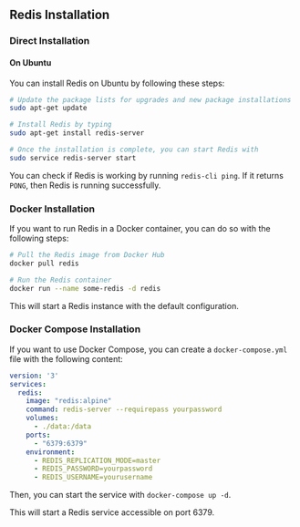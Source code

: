 
## Redis Installation

### Direct Installation

#### On Ubuntu

You can install Redis on Ubuntu by following these steps:

```bash
# Update the package lists for upgrades and new package installations
sudo apt-get update

# Install Redis by typing
sudo apt-get install redis-server

# Once the installation is complete, you can start Redis with
sudo service redis-server start
```

You can check if Redis is working by running `redis-cli ping`. If it returns `PONG`, then Redis is running successfully.

### Docker Installation

If you want to run Redis in a Docker container, you can do so with the following steps:

```bash
# Pull the Redis image from Docker Hub
docker pull redis

# Run the Redis container
docker run --name some-redis -d redis
```

This will start a Redis instance with the default configuration.

### Docker Compose Installation

If you want to use Docker Compose, you can create a `docker-compose.yml` file with the following content:

```yaml
version: '3'
services:
  redis:
    image: "redis:alpine"
    command: redis-server --requirepass yourpassword
    volumes:
      - ./data:/data
    ports:
      - "6379:6379"
    environment:
      - REDIS_REPLICATION_MODE=master
      - REDIS_PASSWORD=yourpassword
      - REDIS_USERNAME=yourusername

```

Then, you can start the service with `docker-compose up -d`.

This will start a Redis service accessible on port 6379.
